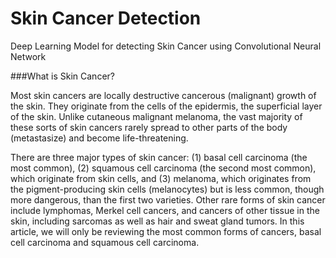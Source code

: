 # Skin Cancer Detection
Deep Learning Model for detecting Skin Cancer using Convolutional Neural Network

###What is Skin Cancer?

Most skin cancers are locally destructive cancerous (malignant) growth of the skin. They originate from the cells of the epidermis, the superficial layer of the skin. Unlike cutaneous malignant melanoma, the vast majority of these sorts of skin cancers rarely spread to other parts of the body (metastasize) and become life-threatening.

There are three major types of skin cancer: (1) basal cell carcinoma (the most common), (2) squamous cell carcinoma (the second most common), which originate from skin cells, and (3) melanoma, which originates from the pigment-producing skin cells (melanocytes) but is less common, though more dangerous, than the first two varieties. Other rare forms of skin cancer include lymphomas, Merkel cell cancers, and cancers of other tissue in the skin, including sarcomas as well as hair and sweat gland tumors. In this article, we will only be reviewing the most common forms of cancers, basal cell carcinoma and squamous cell carcinoma.

